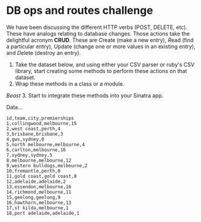 # DB ops and routes challenge

We have been discussing the different HTTP verbs (POST, DELETE, etc). These have analogs relating to database changes. Those actions take the delightful acronym **CRUD**. These are *C*reate (make a new entry), *R*ead (find a particular entry), *U*pdate (change one or more values in an existing entry), and *D*elete (destroy an entry).

1. Take the dataset below, and using either your CSV parser or ruby's CSV library, start creating some methods to perform these actions on that dataset.
2. Wrap these methods in a class or a module.

*Beast*
3. Start to integrate these methods into your Sinatra app.

Data...

````
id,team,city,premierships
1,collingwood,melbourne,15
2,west coast,perth,4
3,brisbane,brisbane,3
4,gws,sydney,0
5,north melbourne,melbourne,4
6,carlton,melbourne,16
7,sydney,sydney,5
8,melbourne,melbourne,12
9,western bulldogs,melbourne,2
10,fremantle,perth,0
11,gold coast,gold coast,0
12,adelaide,adelaide,2
13,essendon,melbourne,16
14,richmond,melbourne,11
15,geelong,geelong,9
16,hawthorn,melbourne,13
17,st kilda,melbourne,1
18,port adelaide,adelaide,1
````